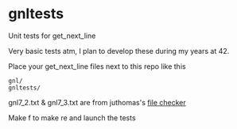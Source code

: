 # gnltests
Unit tests for get_next_line

Very basic tests atm, I plan to develop these during my years at 42.

Place your get_next_line files next to this repo like this
```./
gnl/
gnltests/
```

gnl7_2.txt & gnl7_3.txt are from juthomas's [file checker](https://github.com/juthomas/filechecker)

Make f to make re and launch the tests
